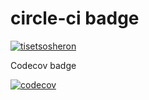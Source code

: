 # circle-ci badge
[![tisetsosheron](https://circleci.com/gh/tisetsosheron/Wits-Overflow.svg?style=svg)](https://github.com/tisetsosheron/Wits-Overflow)

Codecov badge

[![codecov](https://codecov.io/gh/tisetsosheron/Wits-Overflow/branch/main/graph/badge.svg?token=YPWQCIHBFG)](https://codecov.io/gh/tisetsosheron/Wits-Overflow)

